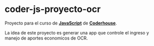 # coder-js-proyecto-ocr

Proyecto para el curso de [**JavaScript**](https://www.coderhouse.com/collections/categoria-programacion-y-desarrollo/products/javascript) de [**Coderhouse**](https://www.coderhouse.com/).

La idea de este proyecto es generar una app que controle el ingreso y manejo de aportes economicos de OCR.
